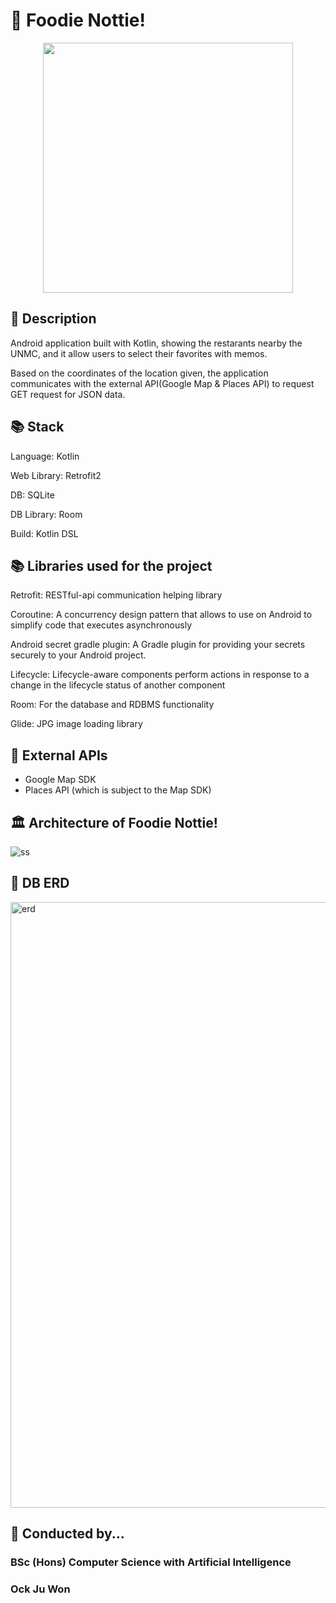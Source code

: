 # 🌭 Foodie Nottie!
<p align="center"><img height="400px" width="400px" src="https://github.com/OckJuWon0831/foodie-nottie/assets/114837587/a9ffbfe5-0d30-4551-87c5-24fa935ad773"></p>

## 🌭 Description
Android application built with Kotlin, showing the restarants nearby the UNMC, and it allow users to select their favorites with memos.

Based on the coordinates of the location given, the application communicates with the external API(Google Map & Places API) to request GET request for JSON data.

## 📚 Stack

Language: Kotlin

Web Library: Retrofit2

DB: SQLite

DB Library: Room

Build: Kotlin DSL

## 📚 Libraries used for the project
Retrofit: RESTful-api communication helping library

Coroutine: A concurrency design pattern that allows to use on Android to simplify code that executes asynchronously

Android secret gradle plugin: A Gradle plugin for providing your secrets securely to your Android project.

Lifecycle: Lifecycle-aware components perform actions in response to a change in the lifecycle status of another component

Room: For the database and RDBMS functionality

Glide: JPG image loading library

## 🚀 External APIs
- Google Map SDK
- Places API (which is subject to the Map SDK)

## 🏛️ Architecture of Foodie Nottie!

![ss](https://github.com/OckJuWon0831/foodie-nottie/assets/114837587/ac0e87de-773b-4711-ab8d-367a4c1787fc)

## 📝 DB ERD
<img width="969" alt="erd" src="https://github.com/OckJuWon0831/foodie-nottie/assets/114837587/26232682-a592-4299-adfb-56fe33555418">

## 🔗 Conducted by...
### BSc (Hons) Computer Science with Artificial Intelligence

### Ock Ju Won

